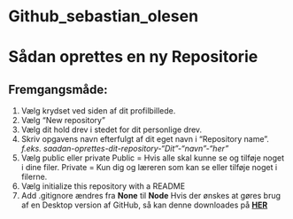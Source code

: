 # Github_sebastian_olesen

# Sådan oprettes en ny Repositorie  

## Fremgangsmåde:  
1. Vælg krydset ved siden af dit profilbillede. 
2. Vælg “New repository” 
3. Vælg dit hold drev i stedet for dit personlige drev. 
4. Skriv opgavens navn efterfulgt af dit eget navn i “Repository name”. *f.eks. saadan-oprettes-dit-repository-“Dit”-“navn”-“her”* 
5. Vælg public eller private   Public = Hvis alle skal kunne se og tilføje noget i dine filer. Private = Kun dig og læreren som kan se eller tilføje noget i filerne.  
6. Vælg initialize this repository with a README 
7. Add .gitignore ændres fra **None** til **Node**  Hvis der ønskes at gøres brug af en Desktop version af GitHub, så kan denne downloades på **[HER](https://desktop.github.com/)**